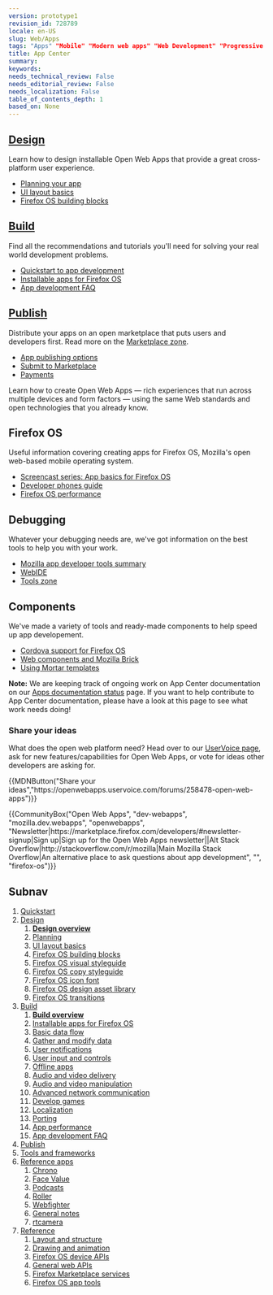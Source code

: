 ```yaml
---
version: prototype1
revision_id: 728789
locale: en-US
slug: Web/Apps
tags: "Apps" "Mobile" "Modern web apps" "Web Development" "Progressive web apps"
title: App Center
summary: 
keywords: 
needs_technical_review: False
needs_editorial_review: False
needs_localization: False
table_of_contents_depth: 1
based_on: None
---
```

<div class="initial-steps clear" id="sect1">
 <div class="panel">
  <h2 class="section-design" id="Design"><a href="/en-US/Apps/Design">Design</a></h2>
  <p>Learn how to design installable Open Web Apps that provide a great cross-platform user experience.</p>
  <ul class="no-bullets">
   <li><a href="/en-US/Apps/Design/Planning">Planning your app</a></li>
   <li><a href="/en-US/Apps/Design/UI_layout_basics">UI layout basics</a></li>
   <li><a href="/en-US/Apps/Design/Firefox_OS_building_blocks">Firefox OS building blocks</a></li>
  </ul>
 </div>
 <div class="panel">
  <h2 class="section-build" id="Build"><a href="/en-US/Apps/Build">Build</a></h2>
  <p>Find all the recommendations and tutorials you'll need for solving your real world development problems.</p>
  <ul class="no-bullets">
   <li><a href="/en-US/Apps/Quickstart">Quickstart to app development</a></li>
   <li><a href="/en-US/Apps/Build/installable_apps_for_Firefox_OS">Installable apps for Firefox OS</a></li>
   <li><a href="/en-US/Apps/Build/App_development_FAQ">App development FAQ</a></li>
  </ul>
 </div>
 <div class="panel">
  <h2 class="section-publish" id="Publish"><a href="/en-US/Marketplace">Publish</a></h2>
  <p>Distribute your apps on an open marketplace that puts users and developers first. Read more on the <a href="/en-US/Marketplace">Marketplace zone</a>.</p>
  <ul class="no-bullets">
   <li><a href="/en-US/Marketplace/Options/Introduction">App publishing options</a></li>
   <li><a href="/en-US/Marketplace/Publishing/Submit/Overview">Submit to Marketplace</a></li>
   <li><a href="/en-US/Marketplace/Monetization/Introduction_Monetization">Payments</a></li>
  </ul>
 </div>
</div>
<div class="summary">
 <p><span class="seoSummary">Learn how to create Open Web Apps — rich experiences that run across multiple devices and form factors — using the same Web standards and open technologies that you already know.</span></p>
</div>
<div class="column-container">
 <div class="column-4">
  <h2 id="Firefox_OS">Firefox OS</h2>
  <p>Useful information covering creating apps for Firefox OS, Mozilla's open web-based mobile operating system.</p>
  <ul>
   <li><a href="/en-US/Firefox_OS/Screencast_series:_App_Basics_for_Firefox_OS">Screencast series: App basics for Firefox OS</a></li>
   <li><a href="/en-US/Firefox_OS/Developer_phone_guide">Developer phones guide</a></li>
   <li><a href="/en-US/Apps/Build/Performance/Firefox_OS_performance_testing">Firefox OS performance</a></li>
  </ul>
 </div>
 <div class="column-4">
  <h2 id="Debugging">Debugging</h2>
  <p>Whatever your debugging needs are, we've got information on the best tools to help you with your work.</p>
  <ul>
   <li><a href="/en-US/Apps/Tools_and_frameworks/App_developer_tools">Mozilla app developer tools summary</a></li>
   <li><a href="/en-US/docs/Tools/WebIDE">WebIDE</a></li>
   <li><a href="/en-US/docs/Tools">Tools zone</a></li>
  </ul>
 </div>
 <div class="column-4">
  <h2 id="Components">Components</h2>
  <p>We've made a variety of tools and ready-made components to help speed up app developement.</p>
  <ul>
   <li><a href="/en-US/Apps/Tools_and_frameworks/Cordova_support_for_Firefox_OS">Cordova support for Firefox OS</a></li>
   <li><a href="/en-US/Apps/Tools_and_frameworks/Web_components">Web components and Mozilla Brick</a></li>
   <li><a href="/en-US/Apps/Tools_and_frameworks/App_templates">Using Mortar templates</a></li>
  </ul>
 </div>
</div>
<div class="note">
 <p><strong>Note:</strong> We are keeping track of ongoing work on App Center documentation on our <a href="/en-US/docs/MDN/Doc_status/Apps">Apps documentation status</a> page. If you want to help contribute to App Center documentation, please have a look at this page to see what work needs doing!</p>
</div>
<div class="column-container zone-callout">
 <h3 id="Share_your_ideas">Share your ideas</h3>
 <p>What does the open web platform need? Head over to our <a href="https://openwebapps.uservoice.com/forums/258478-open-web-apps">UserVoice page</a>, ask for new features/capabilities for Open Web Apps, or vote for ideas other developers are asking for.</p>
 {{MDNButton("Share your ideas","https://openwebapps.uservoice.com/forums/258478-open-web-apps")}}</div>
<p>{{CommunityBox("Open Web Apps", "dev-webapps", "mozilla.dev.webapps", "openwebapps", "Newsletter|https://marketplace.firefox.com/developers/#newsletter-signup|Sign up|Sign up for the Open Web Apps newsletter||Alt Stack Overflow|http://stackoverflow.com/r/mozilla|Main Mozilla Stack Overflow|An alternative place to ask questions about app development", "", "firefox-os")}}</p>
<h2 id="Subnav">Subnav</h2>
<ol>
 <li><a href="/en-US/Apps/Quickstart">Quickstart</a></li>
 <li><a href="/en-US/Apps/Design" title="Information regarding app and interface design practices.">Design</a>
  <ol>
   <li><strong><a href="/en-US/Apps/Design">Design overview</a></strong></li>
   <li><a href="/en-US/Apps/Design/Planning">Planning</a></li>
   <li><a href="/en-US/Apps/Design/UI_layout_basics">UI layout basics</a></li>
   <li><a href="/en-US/Apps/Design/Firefox_OS_building_blocks">Firefox OS building blocks</a></li>
   <li><a href="https://www.mozilla.org/en-US/styleguide/products/firefox-os/">Firefox OS visual styleguide</a></li>
   <li><a href="/en-US/Apps/Design/Copy_styleguide">Firefox OS copy styleguide</a></li>
   <li><a href="/en-US/Apps/Design/Firefox_OS_icon_font">Firefox OS icon font</a></li>
   <li><a href="/en-US/Apps/Design/Firefox_OS_Design_asset_library">Firefox OS design asset library</a></li>
   <li><a href="/en-US/Apps/Design/Firefox_OS_transitions">Firefox OS transitions</a></li>
  </ol>
 </li>
 <li><a href="/en-US/Apps/Build" title="This section contains documentation about building app functionality, with HTML5 and device APIs (WebAPIs).">Build</a>
  <ol>
   <li><strong><a href="/en-US/Apps/Build">Build overview</a></strong></li>
   <li><a href="/en-US/Apps/Build/installable_apps_for_Firefox_OS">Installable apps for Firefox OS</a></li>
   <li><a href="/en-US/Apps/Build/Basic_data_flow">Basic data flow</a></li>
   <li><a href="/en-US/Apps/Build/gather_and_modify_data">Gather and modify data</a></li>
   <li><a href="/en-US/Apps/Build/User_notifications">User notifications</a></li>
   <li><a href="/en-US/Apps/Build/User_input_methods">User input and controls</a></li>
   <li><a href="/en-US/Apps/Build/Offline">Offline apps</a></li>
   <li><a href="/en-US/Apps/Build/Audio_and_video_delivery">Audio and video delivery</a></li>
   <li><a href="/en-US/Apps/Build/Audio_and_video_manipulation">Audio and video manipulation</a></li>
   <li><a href="/en-US/Apps/Build/Advanced_network_communication">Advanced network communication</a></li>
   <li><a href="/en-US/docs/Games">Develop games</a></li>
   <li><a href="/en-US/Apps/Build/Localization">Localization</a></li>
   <li><a href="/en-US/Apps/Build/Porting">Porting </a></li>
   <li><a href="/en-US/Apps/Build/Performance">App performance</a></li>
   <li><a href="/en-US/Apps/Build/App_development_FAQ">App development FAQ</a></li>
  </ol>
 </li>
 <li><a href="/en-US/Marketplace">Publish</a></li>
 <li><a href="/en-US/Apps/Tools_and_frameworks">Tools and frameworks</a></li>
 <li><a href="/en-US/Apps/Reference_apps">Reference apps</a>
  <ol>
   <li><a href="/en-US/Apps/Reference_apps/Chrono">Chrono</a></li>
   <li><a href="/en-US/Apps/Reference_apps/Face_value">Face Value</a></li>
   <li><a href="/en-US/Apps/Reference_apps/Podcasts">Podcasts</a></li>
   <li><a href="/en-US/Apps/Reference_apps/Roller">Roller</a></li>
   <li><a href="/en-US/Apps/Reference_apps/Webfighter">Webfighter</a></li>
   <li><a href="/en-US/Apps/Reference_apps/General_notes">General notes</a></li>
   <li><a href="/en-US/Apps/Reference_apps/rtcamera">rtcamera</a></li>
  </ol>
 </li>
 <li><a href="/en-US/Apps/Reference">Reference</a>
  <ol>
   <li><a href="/en-US/Apps/Reference/Layout_and_structure">Layout and structure</a></li>
   <li><a href="/en-US/Apps/Reference/Drawing_and_animation">Drawing and animation</a></li>
   <li><a href="/en-US/Apps/Reference/Firefox_OS_device_APIs">Firefox OS device APIs</a></li>
   <li><a href="/en-US/Apps/Reference/General_Web_APIs">General web APIs</a></li>
   <li><a href="/en-US/Apps/Reference/Firefox_Marketplace_services">Firefox Marketplace services</a></li>
   <li><a href="/en-US/Apps/Reference/Firefox_OS_app_tools">Firefox OS app tools</a></li>
  </ol>
 </li>
</ol>


